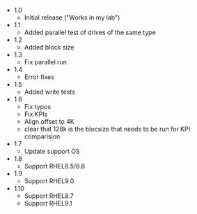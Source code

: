 - 1.0
  - Initial release ("Works in my lab")
- 1.1
    - Added parallel test of drives of the same type
- 1.2
    - Added block size
- 1.3
    - Fix parallel run
- 1.4
    - Error fixes
- 1.5
    - Added write tests
- 1.6
    - Fix typos
    - Fix KPIs
    - Align offset to 4K
    - clear that 128k is the blocsize that needs to be run for KPI comparision
- 1.7
    - Update support OS
- 1.8
    - Support RHEL8.5/8.6
- 1.9
    - Support RHEL9.0
- 1.10
    - Support RHEL8.7
    - Support RHEL9.1
